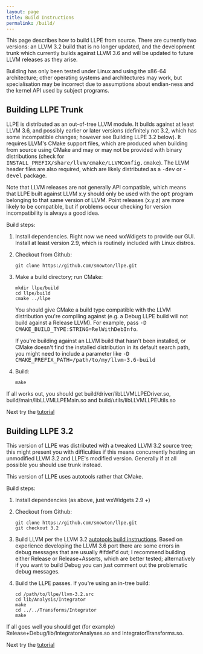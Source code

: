 ```yaml
---
layout: page
title: Build Instructions
permalink: /build/
---
```


This page describes how to build LLPE from source. There are currently two versions: an LLVM 3.2 build that is no longer updated, and the development trunk which currently builds against LLVM 3.6 and will be updated to future LLVM releases as they arise.

Building has only been tested under Linux and using the x86-64 architecture; other operating systems and architectures may work, but specialisation may be incorrect due to assumptions about endian-ness and the kernel API used by subject programs.

Building LLPE Trunk
-------------------

LLPE is distributed as an out-of-tree LLVM module. It builds against at least LLVM 3.6, and possibly earlier or later versions (definitely not 3.2, which has some incompatible changes; however see Building LLPE 3.2 below). It requires LLVM's CMake support files, which are produced when building from source using CMake and may or may not be provided with binary distributions (check for <tt>INSTALL\_PREFIX/share/llvm/cmake/LLVMConfig.cmake</tt>). The LLVM header files are also required, which are likely distributed as a <tt>-dev</tt> or <tt>-devel</tt> package.

Note that LLVM releases are not generally API compatible, which means that LLPE built against LLVM x.y should only be used with the <tt>opt</tt> program belonging to that same version of LLVM. Point releases (x.y.z) are more likely to be compatible, but if problems occur checking for version incompatibility is always a good idea.

Build steps:

1. Install dependencies. Right now we need wxWdigets to provide our GUI. Install at least version 2.9, which is routinely included with Linux distros.

2. Checkout from Github:

    ```
    git clone https://github.com/smowton/llpe.git
    ```

3. Make a build directory; run CMake:

    ```
    mkdir llpe/build
    cd llpe/build
    cmake ../llpe
    ```

    You should give CMake a build type compatible with the LLVM distribution you're compiling against (e.g. a Debug LLPE build will not build against a Release LLVM). For example, pass <tt>-D CMAKE\_BUILD\_TYPE:STRING=RelWithDebInfo</tt>.

    If you're building against an LLVM build that hasn't been installed, or CMake doesn't find the installed distribution in its default search path, you might need to include a parameter like <tt>-D CMAKE\_PREFIX\_PATH=/path/to/my/llvm-3.6-build</tt>

4. Build:

    ```
    make
    ```

If all works out, you should get build/driver/libLLVMLLPEDriver.so, build/main/libLLVMLLPEMain.so and build/utils/libLLVMLLPEUtils.so

Next try the [tutorial](/tutorial/)

Building LLPE 3.2
-----------------

This version of LLPE was distributed with a tweaked LLVM 3.2 source tree; this might present you with difficulties if this means concurrently hosting an unmodified LLVM 3.2 and LLPE's modified version. Generally if at all possible you should use trunk instead.

This version of LLPE uses autotools rather that CMake.

Build steps:

1. Install dependencies (as above, just wxWidgets 2.9 +)

2. Checkout from Github:

    ```
    git clone https://github.com/smowton/llpe.git
    git checkout 3.2
    ```

3. Build LLVM per the LLVM 3.2 [autotools build instructions](http://llvm.org/releases/3.2/docs/GettingStarted.html). Based on experience developing the LLVM 3.6 port there are some errors in debug messages that are usually #ifdef'd out; I recommend building either Release or Release+Asserts, which are better tested; alternatively if you want to build Debug you can just comment out the problematic debug messages.

4. Build the LLPE passes. If you're using an in-tree build:

    ```
    cd /path/to/llpe/llvm-3.2.src
    cd lib/Analysis/Integrator
    make
    cd ../../Transforms/Integrator
    make
    ```

If all goes well you should get (for example) Release+Debug/lib/IntegratorAnalyses.so and IntegratorTransforms.so.

Next try the [tutorial](/tutorial/)
